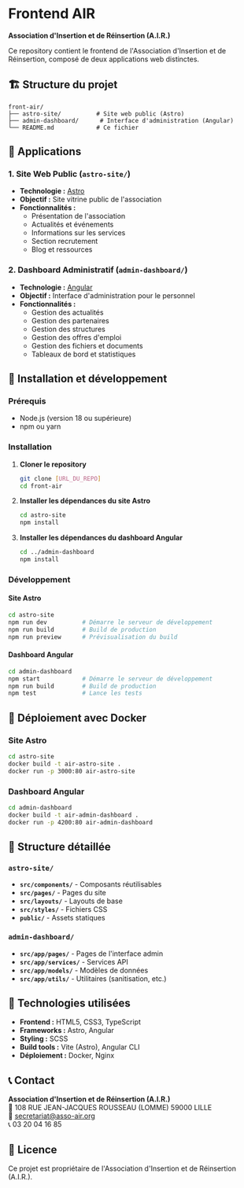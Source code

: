 # Frontend AIR

**Association d'Insertion et de Réinsertion (A.I.R.)**

Ce repository contient le frontend de l'Association d'Insertion et de Réinsertion, composé de deux applications web distinctes.

## 🏗️ Structure du projet

```
front-air/
├── astro-site/          # Site web public (Astro)
├── admin-dashboard/      # Interface d'administration (Angular)
└── README.md            # Ce fichier
```

## 📱 Applications

### 1. Site Web Public (`astro-site/`)
- **Technologie :** [Astro](https://astro.build/)
- **Objectif :** Site vitrine public de l'association
- **Fonctionnalités :**
  - Présentation de l'association
  - Actualités et événements
  - Informations sur les services
  - Section recrutement
  - Blog et ressources

### 2. Dashboard Administratif (`admin-dashboard/`)
- **Technologie :** [Angular](https://angular.io/)
- **Objectif :** Interface d'administration pour le personnel
- **Fonctionnalités :**
  - Gestion des actualités
  - Gestion des partenaires
  - Gestion des structures
  - Gestion des offres d'emploi
  - Gestion des fichiers et documents
  - Tableaux de bord et statistiques

## 🚀 Installation et développement

### Prérequis
- Node.js (version 18 ou supérieure)
- npm ou yarn

### Installation

1. **Cloner le repository**
   ```bash
   git clone [URL_DU_REPO]
   cd front-air
   ```

2. **Installer les dépendances du site Astro**
   ```bash
   cd astro-site
   npm install
   ```

3. **Installer les dépendances du dashboard Angular**
   ```bash
   cd ../admin-dashboard
   npm install
   ```

### Développement

#### Site Astro
```bash
cd astro-site
npm run dev          # Démarre le serveur de développement
npm run build        # Build de production
npm run preview      # Prévisualisation du build
```

#### Dashboard Angular
```bash
cd admin-dashboard
npm start            # Démarre le serveur de développement
npm run build        # Build de production
npm test             # Lance les tests
```

## 🐳 Déploiement avec Docker

### Site Astro
```bash
cd astro-site
docker build -t air-astro-site .
docker run -p 3000:80 air-astro-site
```

### Dashboard Angular
```bash
cd admin-dashboard
docker build -t air-admin-dashboard .
docker run -p 4200:80 air-admin-dashboard
```

## 📁 Structure détaillée

### `astro-site/`
- **`src/components/`** - Composants réutilisables
- **`src/pages/`** - Pages du site
- **`src/layouts/`** - Layouts de base
- **`src/styles/`** - Fichiers CSS
- **`public/`** - Assets statiques

### `admin-dashboard/`
- **`src/app/pages/`** - Pages de l'interface admin
- **`src/app/services/`** - Services API
- **`src/app/models/`** - Modèles de données
- **`src/app/utils/`** - Utilitaires (sanitisation, etc.)

## 🔧 Technologies utilisées

- **Frontend :** HTML5, CSS3, TypeScript
- **Frameworks :** Astro, Angular
- **Styling :** SCSS
- **Build tools :** Vite (Astro), Angular CLI
- **Déploiement :** Docker, Nginx

## 📞 Contact

**Association d'Insertion et de Réinsertion (A.I.R.)**  
📍 108 RUE JEAN-JACQUES ROUSSEAU (LOMME) 59000 LILLE  
📧 secretariat@asso-air.org  
📞 03 20 04 16 85

## 📄 Licence

Ce projet est propriétaire de l'Association d'Insertion et de Réinsertion (A.I.R.).